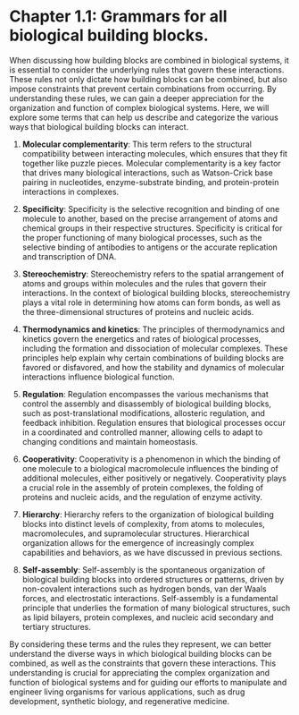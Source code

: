 # Chapter 1.1: Grammars for all biological building blocks.

When discussing how building blocks are combined in biological systems, it is essential to consider
the underlying rules that govern these interactions. These rules not only dictate how building
blocks can be combined, but also impose constraints that prevent certain combinations from
occurring. By understanding these rules, we can gain a deeper appreciation for the organization and
function of complex biological systems. Here, we will explore some terms that can help us describe
and categorize the various ways that biological building blocks can interact.

1. **Molecular complementarity**: This term refers to the structural compatibility between
interacting molecules, which ensures that they fit together like puzzle pieces. Molecular
complementarity is a key factor that drives many biological interactions, such as Watson-Crick base
pairing in nucleotides, enzyme-substrate binding, and protein-protein interactions in complexes.

2. **Specificity**: Specificity is the selective recognition and binding of one molecule to another,
based on the precise arrangement of atoms and chemical groups in their respective structures.
Specificity is critical for the proper functioning of many biological processes, such as the
selective binding of antibodies to antigens or the accurate replication and transcription of DNA.

3. **Stereochemistry**: Stereochemistry refers to the spatial arrangement of atoms and groups within
molecules and the rules that govern their interactions. In the context of biological building
blocks, stereochemistry plays a vital role in determining how atoms can form bonds, as well as the
three-dimensional structures of proteins and nucleic acids.

4. **Thermodynamics and kinetics**: The principles of thermodynamics and kinetics govern the
energetics and rates of biological processes, including the formation and dissociation of molecular
complexes. These principles help explain why certain combinations of building blocks are favored or
disfavored, and how the stability and dynamics of molecular interactions influence biological
function.

5. **Regulation**: Regulation encompasses the various mechanisms that control the assembly and
disassembly of biological building blocks, such as post-translational modifications, allosteric
regulation, and feedback inhibition. Regulation ensures that biological processes occur in a
coordinated and controlled manner, allowing cells to adapt to changing conditions and maintain
homeostasis.

6. **Cooperativity**: Cooperativity is a phenomenon in which the binding of one molecule to a
biological macromolecule influences the binding of additional molecules, either positively or
negatively. Cooperativity plays a crucial role in the assembly of protein complexes, the folding of
proteins and nucleic acids, and the regulation of enzyme activity.

7. **Hierarchy**: Hierarchy refers to the organization of biological building blocks into distinct
levels of complexity, from atoms to molecules, macromolecules, and supramolecular structures.
Hierarchical organization allows for the emergence of increasingly complex capabilities and
behaviors, as we have discussed in previous sections.

8. **Self-assembly**: Self-assembly is the spontaneous organization of biological building blocks
into ordered structures or patterns, driven by non-covalent interactions such as hydrogen bonds,
van der Waals forces, and electrostatic interactions. Self-assembly is a fundamental principle that
underlies the formation of many biological structures, such as lipid bilayers, protein complexes,
and nucleic acid secondary and tertiary structures.

By considering these terms and the rules they represent, we can better understand the diverse ways
in which biological building blocks can be combined, as well as the constraints that govern these
interactions. This understanding is crucial for appreciating the complex organization and function
of biological systems and for guiding our efforts to manipulate and engineer living organisms for
various applications, such as drug development, synthetic biology, and regenerative medicine.
